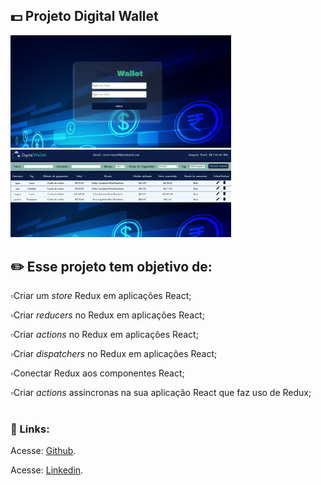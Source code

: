 ## 💵️ Projeto Digital Wallet

<img src="https://github.com/carolhn/Projeto-Digital-Wallet/blob/main/imagem.png?raw=true" alt="imagem.png" style="max-width: 70%;">
<br>
<img src="https://github.com/carolhn/Projeto-Digital-Wallet/blob/main/imagem1.png?raw=true" alt="imagem2.png" style="max-width: 70%;">

## ✏️  Esse projeto tem objetivo de:

 ▫️Criar um _store_ Redux em aplicações React;<br>

▫️Criar _reducers_ no Redux em aplicações React;<br>

▫️Criar _actions_ no Redux em aplicações React;<br>

▫️Criar _dispatchers_ no Redux em aplicações React;<br>

▫️Conectar Redux aos componentes React;<br>

▫️Criar _actions_ assíncronas na sua aplicação React que faz uso de Redux;<br>
<br>
### 🔗️ Links:

<p>Acesse: <a href="https://github.com/carolhn" target="_blank" rel="noopener noreferrer">Github</a>.</p>

<p>Acesse: <a href="https://www.linkedin.com/in/caroline-nunes-desenvolvimento-fullstack/" target="_blank" rel="noopener noreferrer">Linkedin</a>.</p>
